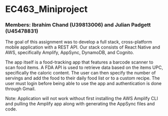 # EC463_Miniproject

<h3> Members: Ibrahim Chand (U39813006) and Julian Padgett (U45478831) </h3>

<p>
The goal of this assignment was to develop a full stack, cross-platform mobile application with a REST API. Our stack consists of React Native and AWS, specifically Amplify, AppSync, DynamoDB, and Cognito.
</p>

<p>
The app itself is a food-tracking app that features a barcode scanner to scan food items. A FDA API is used to retrieve data based on the items UPC, specifically the caloric content. The user can then specify the number of servings and add the food to their daily food list or to a custom recipe. The user must login before being able to use the app and authentication is done through Gmail. 
</p>

<p>Note: Application will not work without first installing the AWS Amplify CLI and pulling the Amplify app along with generating the AppSync files and code.</p>
